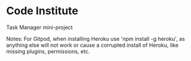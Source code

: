 # Code Institute

Task Manager mini-project

Notes:
For Gitpod, when installing Heroku use 'npm install -g heroku', as anything else will 
not work or cause a corrupted install of Heroku, like missing plugins, permissions, etc.